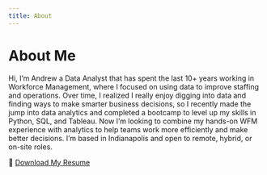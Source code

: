 ```yaml
---
title: About
---
```


# About Me

Hi, I’m Andrew a Data Analyst that has spent the last 10+ years working in Workforce Management, where I focused 
on using data to improve staffing and operations. Over time, I realized I really enjoy digging into data and finding 
ways to make smarter business decisions, so I recently made the jump into data analytics and completed a bootcamp to 
level up my skills in Python, SQL, and Tableau. Now I’m looking to combine my hands-on WFM experience with analytics 
to help teams work more efficiently and make better decisions. I’m based in Indianapolis and open to remote, hybrid, 
or on-site roles.


📄 [Download My Resume](Ruhnow-Andrew-Resume.pdf) 
